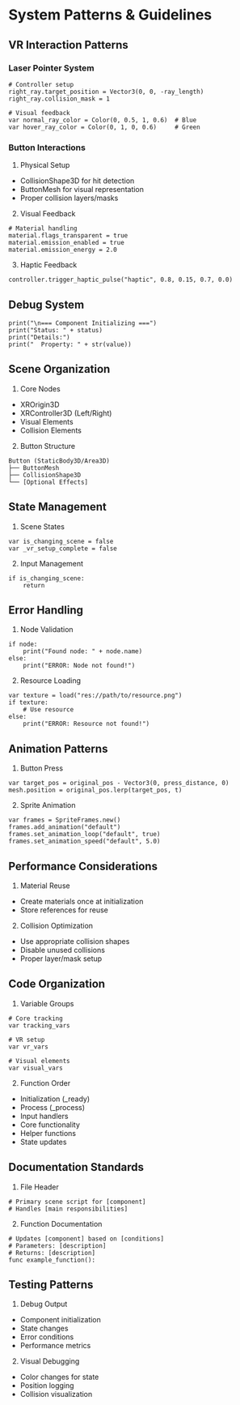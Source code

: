 # System Patterns & Guidelines

## VR Interaction Patterns

### Laser Pointer System
```gdscript
# Controller setup
right_ray.target_position = Vector3(0, 0, -ray_length)
right_ray.collision_mask = 1

# Visual feedback
var normal_ray_color = Color(0, 0.5, 1, 0.6)  # Blue
var hover_ray_color = Color(0, 1, 0, 0.6)     # Green
```

### Button Interactions
1. Physical Setup
- CollisionShape3D for hit detection
- ButtonMesh for visual representation
- Proper collision layers/masks

2. Visual Feedback
```gdscript
# Material handling
material.flags_transparent = true
material.emission_enabled = true
material.emission_energy = 2.0
```

3. Haptic Feedback
```gdscript
controller.trigger_haptic_pulse("haptic", 0.8, 0.15, 0.7, 0.0)
```

## Debug System
```gdscript
print("\n=== Component Initializing ===")
print("Status: " + status)
print("Details:")
print("  Property: " + str(value))
```

## Scene Organization
1. Core Nodes
- XROrigin3D
- XRController3D (Left/Right)
- Visual Elements
- Collision Elements

2. Button Structure
```
Button (StaticBody3D/Area3D)
├── ButtonMesh
├── CollisionShape3D
└── [Optional Effects]
```

## State Management
1. Scene States
```gdscript
var is_changing_scene = false
var _vr_setup_complete = false
```

2. Input Management
```gdscript
if is_changing_scene:
    return
```

## Error Handling
1. Node Validation
```gdscript
if node:
    print("Found node: " + node.name)
else:
    print("ERROR: Node not found!")
```

2. Resource Loading
```gdscript
var texture = load("res://path/to/resource.png")
if texture:
    # Use resource
else:
    print("ERROR: Resource not found!")
```

## Animation Patterns
1. Button Press
```gdscript
var target_pos = original_pos - Vector3(0, press_distance, 0)
mesh.position = original_pos.lerp(target_pos, t)
```

2. Sprite Animation
```gdscript
var frames = SpriteFrames.new()
frames.add_animation("default")
frames.set_animation_loop("default", true)
frames.set_animation_speed("default", 5.0)
```

## Performance Considerations
1. Material Reuse
- Create materials once at initialization
- Store references for reuse

2. Collision Optimization
- Use appropriate collision shapes
- Disable unused collisions
- Proper layer/mask setup

## Code Organization
1. Variable Groups
```gdscript
# Core tracking
var tracking_vars

# VR setup
var vr_vars

# Visual elements
var visual_vars
```

2. Function Order
- Initialization (_ready)
- Process (_process)
- Input handlers
- Core functionality
- Helper functions
- State updates

## Documentation Standards
1. File Header
```gdscript
# Primary scene script for [component]
# Handles [main responsibilities]
```

2. Function Documentation
```gdscript
# Updates [component] based on [conditions]
# Parameters: [description]
# Returns: [description]
func example_function():
```

## Testing Patterns
1. Debug Output
- Component initialization
- State changes
- Error conditions
- Performance metrics

2. Visual Debugging
- Color changes for state
- Position logging
- Collision visualization
